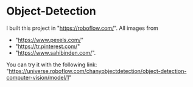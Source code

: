 # Object-Detection
I built this project in "https://roboflow.com/". All images from 
* "https://www.pexels.com/"
* "https://tr.pinterest.com/"
* "https://www.sahibinden.com/".


You can try it with the following link:
"https://universe.roboflow.com/chanyobjectdetection/object-detection-computer-vision/model/1"
